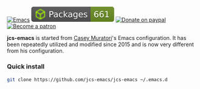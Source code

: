 [![Emacs](https://img.shields.io/badge/Emacs-30.1+-7F5AB6.svg?logo=gnu%20emacs&logoColor=white)](https://www.gnu.org/software/emacs/download.html)
[![Packages](https://raw.githubusercontent.com/jcs-emacs/badges/master/config/packages.svg)](#)
[![Donate on paypal](https://img.shields.io/badge/paypal-donate-1?logo=paypal&color=blue)](https://www.paypal.me/jcs090218)
[![Become a patron](https://img.shields.io/badge/patreon-become%20a%20patron-orange.svg?logo=patreon)](https://www.patreon.com/jcs090218)

**jcs-emacs** is started from [Casey Muratori](https://github.com/cmuratori)'s
Emacs configuration. It has been repeatedly utilized and modified
since 2015 and is now very different from his configuration.

### Quick install

```sh
git clone https://github.com/jcs-emacs/jcs-emacs ~/.emacs.d
```
